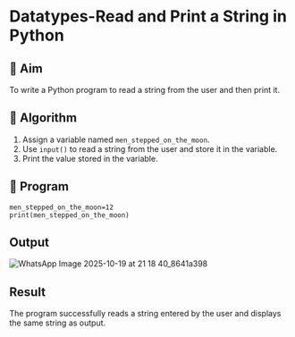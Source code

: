 # Datatypes-Read and Print a String in Python

## 🎯 Aim
To write a Python program to read a string from the user and then print it.

## 🧠 Algorithm
1. Assign a variable named `men_stepped_on_the_moon`.
2. Use `input()` to read a string from the user and store it in the variable.
3. Print the value stored in the variable.

## 🧾 Program
```
men_stepped_on_the_moon=12
print(men_stepped_on_the_moon)
```
## Output

![WhatsApp Image 2025-10-19 at 21 18 40_8641a398](https://github.com/user-attachments/assets/828e89bc-25fe-46e8-9874-de6e1d04f21e)

## Result
The program successfully reads a string entered by the user and displays the same string as output.
